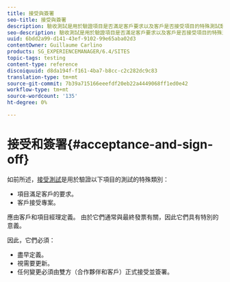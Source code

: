 ```yaml
---
title: 接受與簽署
seo-title: 接受與簽署
description: 驗收測試是用於驗證項目是否滿足客戶要求以及客戶是否接受項目的特殊測試類別
seo-description: 驗收測試是用於驗證項目是否滿足客戶要求以及客戶是否接受項目的特殊測試類別
uuid: 6bdd2a99-d141-43ef-9102-99e65aba02d3
contentOwner: Guillaume Carlino
products: SG_EXPERIENCEMANAGER/6.4/SITES
topic-tags: testing
content-type: reference
discoiquuid: d8da194f-f161-4ba7-b8cc-c2c282dc9c83
translation-type: tm+mt
source-git-commit: 7b39a715166eeefdf20eb22a4449068ff1ed0e42
workflow-type: tm+mt
source-wordcount: '135'
ht-degree: 0%

---
```



# 接受和簽署{#acceptance-and-sign-off}

如前所述，[接受測試](/help/sites-developing/planning.md)是用於驗證以下項目的測試的特殊類別：

* 項目滿足客戶的要求。
* 客戶接受專案。

應由客戶和項目經理定義。 由於它們通常與最終發票有關，因此它們具有特別的意義。

因此，它們必須：

* 盡早定義。
* 視需要更新。
* 任何變更必須由雙方（合作夥伴和客戶）正式接受並簽署。

